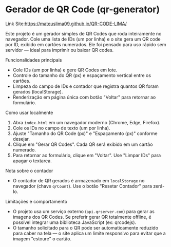  # Gerador de QR Code (qr-generator)

Link Site:https://mateuslima09.github.io/QR-CODE-LIMA/

Este projeto é um gerador simples de QR Codes que roda inteiramente no navegador. Cole uma lista de IDs (um por linha) e o site gera um QR code por ID, exibido em cartões numerados. Ele foi pensado para uso rápido sem servidor — ideal para imprimir ou baixar QR codes.

Funcionalidades principais
- Cole IDs (um por linha) e gere QR Codes em lote.
- Controle do tamanho do QR (px) e espaçamento vertical entre os cartões.
- Limpeza do campo de IDs e contador que registra quantos QR foram gerados (localStorage).
- Renderização em página única com botão "Voltar" para retornar ao formulário.

Como usar localmente
1. Abra `index.html` em um navegador moderno (Chrome, Edge, Firefox).
2. Cole os IDs no campo de texto (um por linha).
3. Ajuste "Tamanho do QR Code (px)" e "Espaçamento (px)" conforme desejar.
4. Clique em "Gerar QR Codes". Cada QR será exibido em um cartão numerado.
5. Para retornar ao formulário, clique em "Voltar". Use "Limpar IDs" para apagar o textarea.

Nota sobre o contador
- O contador de QR gerados é armazenado em `localStorage` no navegador (chave `qrCount`). Use o botão "Resetar Contador" para zerá-lo.

Limitações e comportamento
- O projeto usa um serviço externo (`api.qrserver.com`) para gerar as imagens dos QR Codes. Se preferir gerar QR totalmente offline, é possível integrar uma biblioteca JavaScript (ex: qrcodejs).
- O tamanho solicitado para o QR pode ser automaticamente reduzido para caber na tela — o site aplica um limite responsivo para evitar que a imagem "estoure" o cartão.


